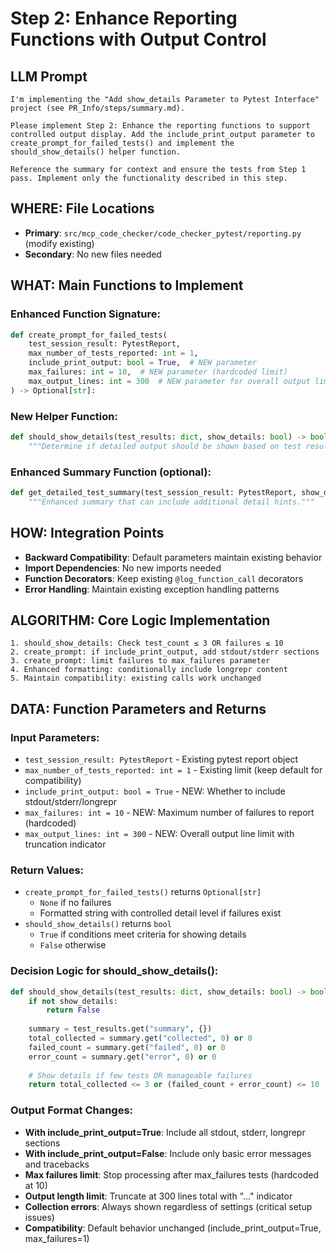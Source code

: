 # Step 2: Enhance Reporting Functions with Output Control

## LLM Prompt
```
I'm implementing the "Add show_details Parameter to Pytest Interface" project (see PR_Info/steps/summary.md). 

Please implement Step 2: Enhance the reporting functions to support controlled output display. Add the include_print_output parameter to create_prompt_for_failed_tests() and implement the should_show_details() helper function.

Reference the summary for context and ensure the tests from Step 1 pass. Implement only the functionality described in this step.
```

## WHERE: File Locations
- **Primary**: `src/mcp_code_checker/code_checker_pytest/reporting.py` (modify existing)
- **Secondary**: No new files needed

## WHAT: Main Functions to Implement

### Enhanced Function Signature:
```python
def create_prompt_for_failed_tests(
    test_session_result: PytestReport, 
    max_number_of_tests_reported: int = 1,
    include_print_output: bool = True,  # NEW parameter
    max_failures: int = 10,  # NEW parameter (hardcoded limit)
    max_output_lines: int = 300  # NEW parameter for overall output limit
) -> Optional[str]:
```

### New Helper Function:
```python
def should_show_details(test_results: dict, show_details: bool) -> bool:
    """Determine if detailed output should be shown based on test results and user preference."""
```

### Enhanced Summary Function (optional):
```python  
def get_detailed_test_summary(test_session_result: PytestReport, show_details: bool) -> str:
    """Enhanced summary that can include additional detail hints."""
```

## HOW: Integration Points
- **Backward Compatibility**: Default parameters maintain existing behavior
- **Import Dependencies**: No new imports needed
- **Function Decorators**: Keep existing `@log_function_call` decorators
- **Error Handling**: Maintain existing exception handling patterns

## ALGORITHM: Core Logic Implementation
```
1. should_show_details: Check test_count ≤ 3 OR failures ≤ 10
2. create_prompt: if include_print_output, add stdout/stderr sections  
3. create_prompt: limit failures to max_failures parameter
4. Enhanced formatting: conditionally include longrepr content
5. Maintain compatibility: existing calls work unchanged
```

## DATA: Function Parameters and Returns

### Input Parameters:
- `test_session_result: PytestReport` - Existing pytest report object
- `max_number_of_tests_reported: int = 1` - Existing limit (keep default for compatibility)
- `include_print_output: bool = True` - NEW: Whether to include stdout/stderr/longrepr 
- `max_failures: int = 10` - NEW: Maximum number of failures to report (hardcoded)
- `max_output_lines: int = 300` - NEW: Overall output line limit with truncation indicator

### Return Values:
- `create_prompt_for_failed_tests()` returns `Optional[str]`
  - `None` if no failures
  - Formatted string with controlled detail level if failures exist
- `should_show_details()` returns `bool`
  - `True` if conditions meet criteria for showing details
  - `False` otherwise

### Decision Logic for should_show_details():
```python
def should_show_details(test_results: dict, show_details: bool) -> bool:
    if not show_details:
        return False
    
    summary = test_results.get("summary", {})
    total_collected = summary.get("collected", 0) or 0
    failed_count = summary.get("failed", 0) or 0
    error_count = summary.get("error", 0) or 0
    
    # Show details if few tests OR manageable failures
    return total_collected <= 3 or (failed_count + error_count) <= 10
```

### Output Format Changes:
- **With include_print_output=True**: Include all stdout, stderr, longrepr sections
- **With include_print_output=False**: Include only basic error messages and tracebacks  
- **Max failures limit**: Stop processing after max_failures tests (hardcoded at 10)
- **Output length limit**: Truncate at 300 lines total with "..." indicator
- **Collection errors**: Always shown regardless of settings (critical setup issues)
- **Compatibility**: Default behavior unchanged (include_print_output=True, max_failures=1)

